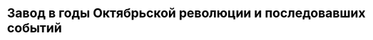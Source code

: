 ---
title: "Завод в годы Октябрьской революции и последовавших событий"
js: "/js"
css: "/css/base.css"
draft: false
description: "Завод 'Серп и молот' в годы Октябрьской революции и последовавших событий. Предприятие было на грани уничтожения, но со временем сумело восстановить свое производство"
partial: "chapter_3.html"
type: "static"
order: 3
---